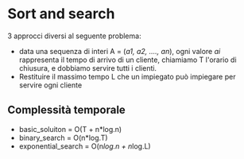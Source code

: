 # Sort and search

3 approcci diversi al seguente problema:
- data una sequenza di interi A = (*a1, a2, ...., an*), ogni valore *ai* rappresenta il tempo di arrivo di un cliente, chiamiamo T l'orario di chiusura, e dobbiamo servire tutti i clienti. 
- Restituire il massimo tempo L che un impiegato può impiegare per servire ogni cliente 

## Complessità temporale

- basic_soluiton = O(T + n*log.n)
- binary_search = O(n*log.T)
- exponential_search = O(n*log.n + n*log.L)


 
